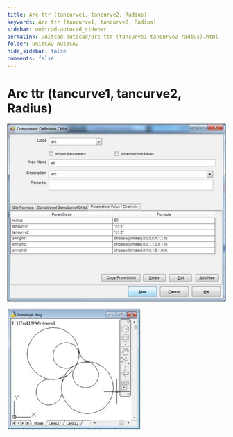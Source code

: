 ```yaml
---
title: Arc ttr (tancurve1, tancurve2, Radius)
keywords: Arc ttr (tancurve1, tancurve2, Radius)
sidebar: unitcad-autocad_sidebar
permalink: unitcad-autocad/arc-ttr-(tancurve1-tancurve2-radius).html
folder: UnitCAD-AutoCAD
hide_sidebar: false
comments: false
---
```

# Arc ttr (tancurve1, tancurve2, Radius)


![](/images/arcttr-comp-def-child.jpg)

![](/images/arcttr-drawing4.jpg)

